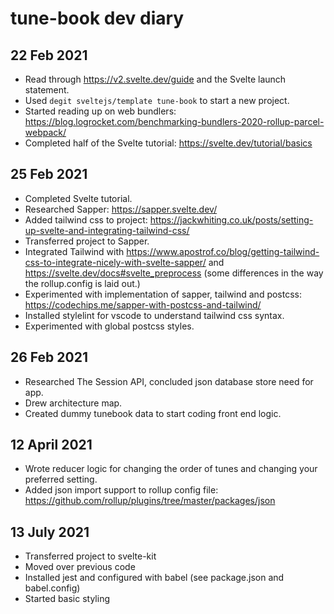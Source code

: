 # tune-book dev diary

## 22 Feb 2021

- Read through https://v2.svelte.dev/guide and the Svelte launch statement.
- Used `degit sveltejs/template tune-book` to start a new project.
- Started reading up on web bundlers: https://blog.logrocket.com/benchmarking-bundlers-2020-rollup-parcel-webpack/
- Completed half of the Svelte tutorial: https://svelte.dev/tutorial/basics

## 25 Feb 2021

- Completed Svelte tutorial.
- Researched Sapper: https://sapper.svelte.dev/
- Added tailwind css to project: https://jackwhiting.co.uk/posts/setting-up-svelte-and-integrating-tailwind-css/
- Transferred project to Sapper.
- Integrated Tailwind with https://www.apostrof.co/blog/getting-tailwind-css-to-integrate-nicely-with-svelte-sapper/ and https://svelte.dev/docs#svelte_preprocess (some differences in the way the rollup.config is laid out.)
- Experimented with implementation of sapper, tailwind and postcss: https://codechips.me/sapper-with-postcss-and-tailwind/
- Installed stylelint for vscode to understand tailwind css syntax.
- Experimented with global postcss styles.

## 26 Feb 2021

- Researched The Session API, concluded json database store need for app.
- Drew architecture map.
- Created dummy tunebook data to start coding front end logic.

## 12 April 2021

- Wrote reducer logic for changing the order of tunes and changing your preferred setting.
- Added json import support to rollup config file: https://github.com/rollup/plugins/tree/master/packages/json

## 13 July 2021

- Transferred project to svelte-kit
- Moved over previous code
- Installed jest and configured with babel (see package.json and babel.config)
- Started basic styling
